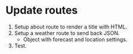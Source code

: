 # Update routes

1. Setup about route to render a title with HTML.
2. Setup a weather route to send back JSON.
    - Object with forecast and location settings.
3. Test.
